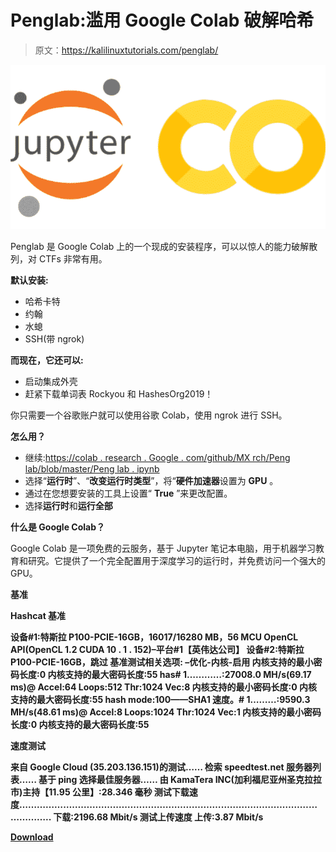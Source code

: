 # Penglab:滥用 Google Colab 破解哈希

> 原文：<https://kalilinuxtutorials.com/penglab/>

[![Penglab : Abuse Of Google Colab For Cracking Hashes](img/4a7f12ebf5b7e4033aa81710a1a64c32.png "Penglab : Abuse Of Google Colab For Cracking Hashes")](https://1.bp.blogspot.com/-D-DDrAz53zk/YM339aUMP4I/AAAAAAAAJks/8yFGww7IyIYu1Q4tV-AU7L8RdUAOeLUCACLcBGAsYHQ/s728/Penglab%25281%2529.png)

Penglab 是 Google Colab 上的一个现成的安装程序，可以以惊人的能力破解散列，对 CTFs 非常有用。

**默认安装:**

*   哈希卡特
*   约翰
*   水螅
*   SSH(带 ngrok)

**而现在，它还可以:**

*   启动集成外壳
*   赶紧下载单词表 Rockyou 和 HashesOrg2019！

你只需要一个谷歌账户就可以使用谷歌 Colab，使用 ngrok 进行 SSH。

**怎么用？**

*   继续:[https://colab . research . Google . com/github/MX rch/Peng lab/blob/master/Peng lab . ipynb](https://colab.research.google.com/github/mxrch/penglab/blob/master/penglab.ipynb)
*   选择“**运行时**”、“**改变运行时类型**”，将“**硬件加速器**设置为 **GPU** 。
*   通过在您想要安装的工具上设置“ **True** ”来更改配置。
*   选择**运行时**和**运行全部**

**什么是 Google Colab？**

Google Colab 是一项免费的云服务，基于 Jupyter 笔记本电脑，用于机器学习教育和研究。它提供了一个完全配置用于深度学习的运行时，并免费访问一个强大的 GPU。

**基准**

**Hashcat 基准**

**设备#1:特斯拉 P100-PCIE-16GB，16017/16280 MB，56 MCU
OpenCL API(OpenCL 1.2 CUDA 10 . 1 . 152)–平台#1【英伟达公司】
设备#2:特斯拉 P100-PCIE-16GB，跳过
基准测试相关选项:
–优化-内核-启用
内核支持的最小密码长度:0
内核支持的最大密码长度:55
has# 1…………:27008.0 MH/s(69.17 ms)@ Accel:64 Loops:512 Thr:1024 Vec:8
内核支持的最小密码长度:0
内核支持的最大密码长度:55
hash mode:100——SHA1
速度。# 1………:9590.3 MH/s(48.61 ms)@ Accel:8 Loops:1024 Thr:1024 Vec:1
内核支持的最小密码长度:0
内核支持的最大密码长度:55**

**速度测试**

**来自 Google Cloud (35.203.136.151)的测试……
检索 speedtest.net 服务器列表……
基于 ping 选择最佳服务器……
由 KamaTera INC(加利福尼亚州圣克拉拉市)主持【11.95 公里】:28.346 毫秒
测试下载速度……………………………………………………………………………………………………..
下载:2196.68 Mbit/s
测试上传速度
上传:3.87 Mbit/s**

[**Download**](https://github.com/mxrch/penglab)